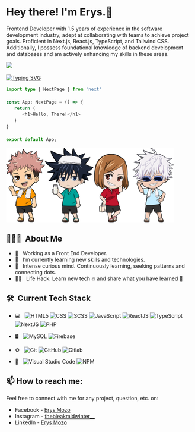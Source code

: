 <h1> Hey there! I'm Erys.👋</h1>
<p>Frontend Developer with 1.5 years of experience in the software development industry, adept at collaborating with teams to achieve project goals. Proficient in Next.js, React.js, TypeScript, and Tailwind CSS. Additionally, I possess foundational knowledge of backend development and databases and am actively enhancing my skills in these areas.</p>

![](https://komarev.com/ghpvc/?username=eryscode7)

[![Typing SVG](https://readme-typing-svg.demolab.com?font=Fira+Code&weight=600&duration=2000&pause=2000&color=42F7DD&vCenter=true&width=435&lines=Front+End+Engineer;Front+End+Developer;JavaScript+Developer)](https://git.io/typing-svg)

```typescript
import type { NextPage } from 'next'

const App: NextPage = () => {
   return (
      <h1>Hello, There!</h1>
   )
}

export default App;
```

<p>
   <img height="200" src="https://github.com/ErysCode7/ErysCode7/blob/master/jujutsu_homies.png"/>
</p>



<h2> 👨🏻‍💻 &nbsp;About Me </h2>

- 💼 &nbsp; Working as a Front End Developer.
- 🌱 &nbsp; I’m currently learning new skills and technologies.
- 🧠 &nbsp; Intense curious mind. Continuously learning, seeking patterns and connecting dots.
- 👨‍💻 &nbsp; Life Hack: Learn new tech 🔥 and share what you have learned 🎉

<h2> 🛠 &nbsp;Current Tech Stack</h2>

- 💻 &nbsp;
  ![HTML5](https://img.shields.io/badge/-HTML5-333333?style=flat&logo=HTML5)
  ![CSS](https://img.shields.io/badge/-CSS-333333?style=flat&logo=CSS3&logoColor=1572B6)
  ![SCSS](https://img.shields.io/badge/-SCSS-333333?style=flat&logo=sass)
  ![JavaScript](https://img.shields.io/badge/-JavaScript-333333?style=flat&logo=javascript)
  ![ReactJS](https://img.shields.io/badge/-ReactJS-333333?style=flat&logo=react)
  ![TypeScript](https://img.shields.io/badge/-TypeScript-333333?style=flat&logo=typescript)
  ![NextJS](https://img.shields.io/badge/-NextJS-333333?style=flat&logo=next.js)
  ![PHP](https://img.shields.io/badge/-PHP-333333?style=flat&logo=php)
- 🛢 &nbsp;
  ![MySQL](https://img.shields.io/badge/-MySQL-333333?style=flat&logo=mysql)
  ![Firebase](https://img.shields.io/badge/-Firebase-333333?style=flat&logo=firebase)

- ⚙️ &nbsp;
  ![Git](https://img.shields.io/badge/-Git-333333?style=flat&logo=git)
  ![GitHub](https://img.shields.io/badge/-GitHub-333333?style=flat&logo=github)
  ![Gitlab](https://img.shields.io/badge/-Gitlab-333333?style=flat&logo=gitlab)

- 🔧 &nbsp;
  ![Visual Studio Code](https://img.shields.io/badge/-Visual%20Studio%20Code-333333?style=flat&logo=visual-studio-code&logoColor=007ACC)
  ![NPM](https://img.shields.io/badge/-npm-333333?style=flat&logo=npm)
  
## 📫 How to reach me:

Feel free to connect with me for any project, question, etc. on:
- Facebook - [Erys Mozo](https://web.facebook.com/erys.mozo/)
- Instagram - [thebleakmidwinter__](https://www.instagram.com/thebleakmidwinter__/)
- LinkedIn - [Erys Mozo](https://www.linkedin.com/in/erys-mozo-280190230/)

 
